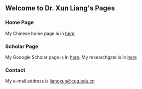 ## Welcome to Dr. Xun Liang's Pages


### Home Page
My Chinese home page is in [here]( http://grzy.cug.edu.cn/liangxun/zh_CN/index.htm). 

### Scholar Page
My Gooogle Scholar page is in [here]( https://xs2.dailyheadlines.cc/citations?user=sIZG1mkAAAAJ&hl=zh-CN&oi=ao). My researchgate is in [here](https://www.researchgate.net/profile/Xun-Liang-3)

### Contact
My e-mail address is liangxun@cug.edu.cn
